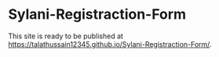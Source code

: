 # Sylani-Registraction-Form

This site is ready to be published at https://talathussain12345.github.io/Sylani-Registraction-Form/.
